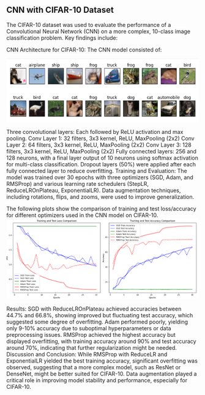 ## CNN with CIFAR-10 Dataset
The CIFAR-10 dataset was used to evaluate the performance of a Convolutional Neural Network (CNN) on a more complex, 10-class image classification problem. Key findings include:

CNN Architecture for CIFAR-10:
The CNN model consisted of:

![Display 20 images in a grid with class names as titles](image_cifar.png)

Three convolutional layers: Each followed by ReLU activation and max pooling.
Conv Layer 1: 32 filters, 3x3 kernel, ReLU, MaxPooling (2x2)
Conv Layer 2: 64 filters, 3x3 kernel, ReLU, MaxPooling (2x2)
Conv Layer 3: 128 filters, 3x3 kernel, ReLU, MaxPooling (2x2)
Fully connected layers: 256 and 128 neurons, with a final layer output of 10 neurons using softmax activation for multi-class classification.
Dropout layers (50%) were applied after each fully connected layer to reduce overfitting.
Training and Evaluation:
The model was trained over 30 epochs with three optimizers (SGD, Adam, and RMSProp) and various learning rate schedulers (StepLR, ReduceLROnPlateau, ExponentialLR). Data augmentation techniques, including rotations, flips, and zooms, were used to improve generalization.

The following plots show the comparison of training and test loss/accuracy for different optimizers used in the CNN model on CIFAR-10.
![Training and Test Loss/Accuracy Comparison](Comparison_score.png)

Results:
SGD with ReduceLROnPlateau achieved accuracies between 44.7% and 66.8%, showing improved but fluctuating test accuracy, which suggested some degree of overfitting.
Adam performed poorly, yielding only 9-10% accuracy due to suboptimal hyperparameters or data preprocessing issues.
RMSProp achieved the highest accuracy but displayed overfitting, with training accuracy around 90% and test accuracy around 70%, indicating that further regularization might be needed.
Discussion and Conclusion:
While RMSProp with ReduceLR and ExponentialLR yielded the best training accuracy, significant overfitting was observed, suggesting that a more complex model, such as ResNet or DenseNet, might be better suited for CIFAR-10. Data augmentation played a critical role in improving model stability and performance, especially for CIFAR-10.
